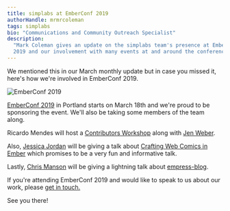 ```yaml
---
title: simplabs at EmberConf 2019
authorHandle: mrmrcoleman
tags: simplabs
bio: "Communications and Community Outreach Specialist"
description:
  "Mark Coleman gives an update on the simplabs team's presence at EmberConf
  2019 and our involvement with many events at and around the conference."
---
```


We mentioned this in our March monthly update but in case you missed it, here's
how we're involved in EmberConf 2019.

<!--break-->

![EmberConf 2019](/assets/images/posts/2019-03-07-march-monthly-update/emberconf-logo.png)

[EmberConf 2019](https://emberconf.com/) in Portland starts on March 18th and
we're proud to be sponsoring the event. We'll also be taking some members of the
team along.

Ricardo Mendes will host a
[Contributors Workshop](https://emberconf.com/schedule.html#contributors-workshop)
along with [Jen Weber](https://twitter.com/jwwweber).

Also, [Jessica Jordan](https://twitter.com/jjordan_dev) will be giving a talk
about
[Crafting Web Comics in Ember](https://emberconf.com/speakers.html#jessica-jordan)
which promises to be a very fun and informative talk.

Lastly, [Chris Manson](https://twitter.com/real_ate) will be giving a lightning
talk about [empress-blog](https://github.com/empress/empress-blog).

If you're attending EmberConf 2019 and would like to speak to us about our work,
please [get in touch.](/contact/)

See you there!
